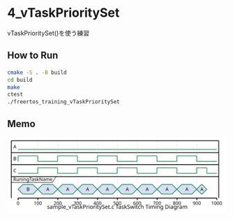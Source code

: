 # 4_vTaskPrioritySet

vTaskPrioritySet()を使う練習

## How to Run

```sh
cmake -S . -B build
cd build
make
ctest
./freertos_training_vTaskPrioritySet
```

## Memo

![MyTrace.svg](./MyTrace.svg)
